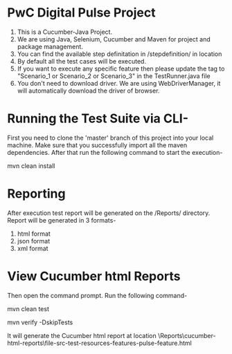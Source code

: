# PwC Digital Pulse Project

1. This is a Cucumber-Java Project.
2. We are using Java, Selenium, Cucumber and Maven for project and package management.
3. You can find the available step definitation in /stepdefinition/ in location
4. By default all the test cases will be executed.
5. If you want to execute any specific feature then please update the tag to "Scenario_1 or Scenario_2 or Scenario_3" in the TestRunner.java file
6. You don't need to download driver. We are using WebDriverManager, it will automatically download the driver of browser.

# Running the Test Suite via CLI-

First you need to clone the 'master' branch of this project into your local machine. Make sure that you successfully import all the maven dependencies. After that run the following command to start the execution-

mvn clean install

# Reporting

After execution test report will be generated on the /Reports/ directory.
Report will be generated in 3 formats-
1. html format
2. json format
3. xml format

# View Cucumber html Reports
Then open the command prompt. Run the following command-

mvn clean test

mvn verify -DskipTests

It will generate the Cucumber html report at location \Reports\cucumber-html-reports\file-src-test-resources-features-pulse-feature.html

